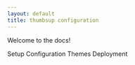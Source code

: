```yaml
---
layout: default
title: thumbsup configuration
---
```


Welcome to the docs!

Setup
Configuration
Themes
Deployment
